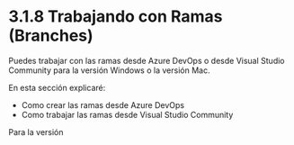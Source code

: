 # 3.1.8 Trabajando con Ramas \(Branches\)

Puedes trabajar con las ramas desde Azure DevOps o desde Visual Studio Community para la versión Windows o la versión Mac. 

En esta sección explicaré:

* Como crear las ramas desde Azure DevOps
* Como trabajar las ramas desde Visual Studio Community

Para la versión 

